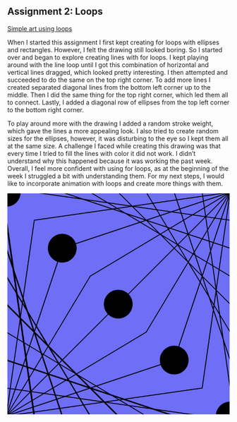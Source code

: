
## Assignment 2: Loops

[Simple art using loops](https://editor.p5js.org/FatemaAlhameli/sketches/i_dG9Pp3W)

When I started this assignment I first kept creating for loops with ellipses and rectangles. However, I felt the drawing still looked boring. So I started over and began to explore creating lines with for loops. I kept playing around with the line loop until I got this combination of horizontal and vertical lines dragged, which looked pretty interesting. I then attempted and succeeded to do the same on the top right corner. To add more lines I created separated diagonal lines from the bottom left corner up to the middle. Then I did the same thing for the top right corner, which led them all to connect. Lastly, I added a diagonal row of ellipses from the top left corner to the bottom right corner. 

To play around more with the drawing I added a random stroke weight, which gave the lines a more appealing look. I also tried to create random sizes for the ellipses, however, it was disturbing to the eye so I kept them all at the same size. A challenge I faced while creating this drawing was that every time I tried to fill the lines with color it did not work. I didn’t understand why this happened because it was working the past week. Overall, I feel more confident with using for loops, as at the beginning of the week I struggled a bit with understanding them. For my next steps, I would like to incorporate animation with loops and create more things with them. 

![Image](https://github.com/FatemaAlhameli/Intro-to-IM-/blob/main/Assignment%202.png)

